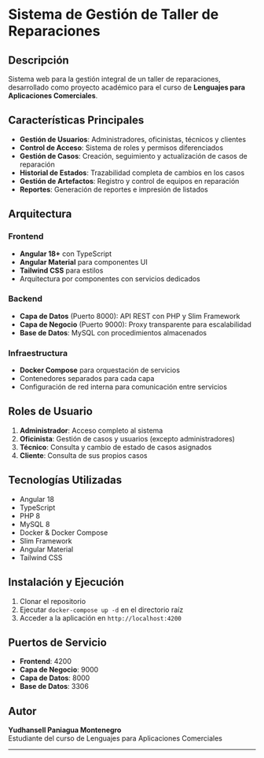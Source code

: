 # Sistema de Gestión de Taller de Reparaciones

## Descripción

Sistema web para la gestión integral de un taller de reparaciones, desarrollado como proyecto académico para el curso de **Lenguajes para Aplicaciones Comerciales**.

## Características Principales

- **Gestión de Usuarios**: Administradores, oficinistas, técnicos y clientes
- **Control de Acceso**: Sistema de roles y permisos diferenciados
- **Gestión de Casos**: Creación, seguimiento y actualización de casos de reparación
- **Historial de Estados**: Trazabilidad completa de cambios en los casos
- **Gestión de Artefactos**: Registro y control de equipos en reparación
- **Reportes**: Generación de reportes e impresión de listados

## Arquitectura

### Frontend
- **Angular 18+** con TypeScript
- **Angular Material** para componentes UI
- **Tailwind CSS** para estilos
- Arquitectura por componentes con servicios dedicados

### Backend
- **Capa de Datos** (Puerto 8000): API REST con PHP y Slim Framework
- **Capa de Negocio** (Puerto 9000): Proxy transparente para escalabilidad
- **Base de Datos**: MySQL con procedimientos almacenados

### Infraestructura
- **Docker Compose** para orquestación de servicios
- Contenedores separados para cada capa
- Configuración de red interna para comunicación entre servicios

## Roles de Usuario

1. **Administrador**: Acceso completo al sistema
2. **Oficinista**: Gestión de casos y usuarios (excepto administradores)
3. **Técnico**: Consulta y cambio de estado de casos asignados
4. **Cliente**: Consulta de sus propios casos

## Tecnologías Utilizadas

- Angular 18
- TypeScript
- PHP 8
- MySQL 8
- Docker & Docker Compose
- Slim Framework
- Angular Material
- Tailwind CSS

## Instalación y Ejecución

1. Clonar el repositorio
2. Ejecutar `docker-compose up -d` en el directorio raíz
3. Acceder a la aplicación en `http://localhost:4200`

## Puertos de Servicio

- **Frontend**: 4200
- **Capa de Negocio**: 9000
- **Capa de Datos**: 8000
- **Base de Datos**: 3306

## Autor

**Yudhansell Paniagua Montenegro**  
Estudiante del curso de Lenguajes para Aplicaciones Comerciales

---

